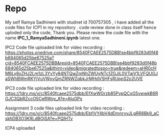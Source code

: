 # Repo

My self Ramya Sadhineni with studnet id 700757305 , i have added all the code files for ICP1 in my repository . code review  done in class itself hence uploded only the code, Thank you.
Please review the code file with the name **IPC_1_RamyaSadhineni.ipynb**  latest one.



IPC2 Code file uploaded 
link for video recording : https://photos.onedrive.com/share/8540FCAEE2575DBB!se4bbf9283d0f48b684065d25be67525a?cid=8540FCAEE2575DBB&resId=8540FCAEE2575DBB!se4bbf9283d0f48b684065d25be67525a&ithint=video&migratedtospo=true&redeem=aHR0cHM6Ly8xZHJ2Lm1zL3YvYy84NTQwZmNhZWUyNTc1ZGJiL0VTajV1LVFQUGJaSWhBWmRKYjVuVWxvQmZRNWZqbkJrMHdVSHFsRUppS2o2UVE


IPC3 code file uploaded 
link for video recording : https://1drv.ms/v/c/8540fcaee2575dbb/EfXwWGrzb85PvpQCxG5vwwkB6RGJC3QbRZccO5CeRWoy_A?e=AluGPs

Assignment 3 code files uploaded 
link for video recording :  https://1drv.ms/v/c/8540fcaee2575dbb/EbfiVY4bV4dDmnrvvJLgRR8Bk9_aCskhDB3O3KRLdBOjSA?e=PQIHTv

ICP4 uploaded 
